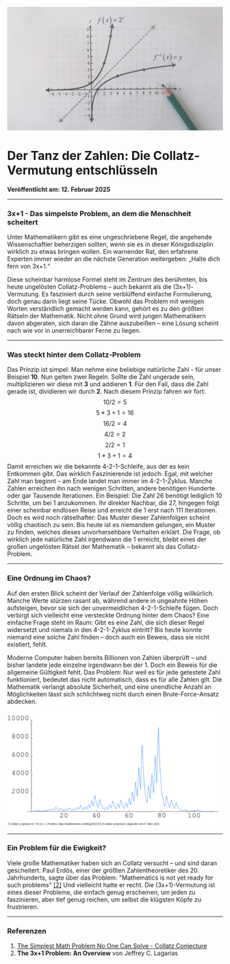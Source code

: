 ![Blogbild](/assets/cover-images/Artikel-10.jpg)

# Der Tanz der Zahlen: Die Collatz-Vermutung entschlüsseln

**Veröffentlicht am: 12. Februar 2025**

---

### 3x+1 - Das simpelste Problem, an dem die Menschheit scheitert

Unter Mathematikern gibt es eine ungeschriebene Regel, die angehende Wissenschaftler beherzigen sollten, wenn sie es in dieser Königsdisziplin wirklich zu etwas bringen wollen. Ein warnender Rat, den erfahrene Experten immer wieder an die nächste Generation weitergeben: „Halte dich fern von 3x+1.“

Diese scheinbar harmlose Formel steht im Zentrum des berühmten, bis heute ungelösten Collatz-Problems – auch bekannt als die (3x+1)-Vermutung. Es fasziniert durch seine verblüffend einfache Formulierung, doch genau darin liegt seine Tücke. Obwohl das Problem mit wenigen Worten verständlich gemacht werden kann, gehört es zu den größten Rätseln der Mathematik. Nicht ohne Grund wird jungen Mathematikern davon abgeraten, sich daran die Zähne auszubeißen – eine Lösung scheint nach wie vor in unerreichbarer Ferne zu liegen.

---

### Was steckt hinter dem Collatz-Problem

Das Prinzip ist simpel: Man nehme eine beliebige natürliche Zahl - für unser Beispiel **10**. Nun gelten zwei Regeln. Sollte die Zahl ungerade sein, multiplizieren wir diese mit **3** und addieren **1**. Für den Fall, dass die Zahl gerade ist, dividieren wir durch **2**. Nach diesem Prinzip fahren wir fort: $$10 / 2 = 5$$ $$5 * 3 + 1 = 16$$ $$16 / 2 = 4$$ $$4 / 2 = 2$$ $$2 / 2 = 1$$ $$1 * 3 + 1 = 4$$ Damit erreichen wir die bekannte 4-2-1-Schleife, aus der es kein Entkommen gibt. Das wirklich Faszinierende ist jedoch: Egal, mit welcher Zahl man beginnt – am Ende landet man immer im 4-2-1-Zyklus. Manche Zahlen erreichen ihn nach wenigen Schritten, andere benötigen Hunderte oder gar Tausende Iterationen. Ein Beispiel: Die Zahl 26 benötigt lediglich 10 Schritte, um bei 1 anzukommen. Ihr direkter Nachbar, die 27, hingegen folgt einer scheinbar endlosen Reise und erreicht die 1 erst nach 111 Iterationen. Doch es wird noch rätselhafter: Das Muster dieser Zahlenfolgen scheint völlig chaotisch zu sein. Bis heute ist es niemandem gelungen, ein Muster zu finden, welches dieses unvorhersehbare Verhalten erklärt. Die Frage, ob wirklich jede natürliche Zahl irgendwann die 1 erreicht, bleibt eines der großen ungelösten Rätsel der Mathematik – bekannt als das Collatz-Problem.

---

### Eine Ordnung im Chaos?

Auf den ersten Blick scheint der Verlauf der Zahlenfolge völlig willkürlich. Manche Werte stürzen rasant ab, während andere in ungeahnte Höhen aufsteigen, bevor sie sich der unvermeidlichen 4-2-1-Schleife fügen. Doch verbirgt sich vielleicht eine versteckte Ordnung hinter dem Chaos? Eine einfache Frage steht im Raum: Gibt es eine Zahl, die sich dieser Regel widersetzt und niemals in den 4-2-1-Zyklus eintritt? Bis heute konnte niemand eine solche Zahl finden – doch auch ein Beweis, dass sie nicht existiert, fehlt.

Moderne Computer haben bereits Billionen von Zahlen überprüft – und bisher landete jede einzelne irgendwann bei der 1. Doch ein Beweis für die allgemeine Gültigkeit fehlt. Das Problem: Nur weil es für jede getestete Zahl funktioniert, bedeutet das nicht automatisch, dass es für alle Zahlen gilt. Die Mathematik verlangt absolute Sicherheit, und eine unendliche Anzahl an Möglichkeiten lässt sich schlichtweg nicht durch einen Brute-Force-Ansatz abdecken.

<img class="blog-image" src="../assets/images/Collatz-Conjecture.svg" alt="Korrelation 1">

---

### Ein Problem für die Ewigkeit?

Viele große Mathematiker haben sich an Collatz versucht – und sind daran gescheitert. Paul Erdős, einer der größten Zahlentheoretiker des 20. Jahrhunderts, sagte über das Problem: "Mathematics is not yet ready for such problems" [[2]](#Referenzen) Und vielleicht hatte er recht. Die (3x+1)-Vermutung ist eines dieser Probleme, die einfach genug erscheinen, um jeden zu faszinieren, aber tief genug reichen, um selbst die klügsten Köpfe zu frustrieren.

---

### Referenzen

<a id="Referenzen"></a>

1. [The Simplest Math Problem No One Can Solve - Collatz Conjecture](https://www.youtube.com/watch?v=094y1Z2wpJg&t=318s&pp=ygUEM3grMQ%3D%3D)
2. **The 3x+1 Problem: An Overview** von Jeffrey C. Lagarias
